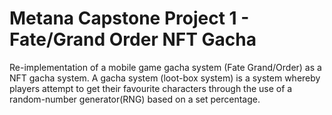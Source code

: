 # Metana Capstone Project 1 - Fate/Grand Order NFT Gacha

Re-implementation of a mobile game gacha system (Fate Grand/Order) as a NFT gacha system. A gacha system (loot-box system) is a system 
whereby players attempt to get their favourite characters through the use of a random-number generator(RNG) based 
on a set percentage.


